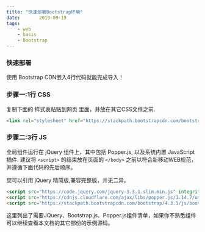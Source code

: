 ```yaml
---
title: "快速部署Bootstrap环境"
date:       2019-09-19
tags:
	- web
	- basis
	- Bootstrap
---
```



### 快速部署
使用 Bootstrap CDN嵌入4行代码就能完成导入！ 

### 步骤一:1行 CSS
复制下面的 <link> 样式表粘贴到网页 <head> 里面，并放在其它CSS文件之前.
```html
<link rel="stylesheet" href="https://stackpath.bootstrapcdn.com/bootstrap/4.3.1/css/bootstrap.min.css" integrity="sha384-ggOyR0iXCbMQv3Xipma34MD+dH/1fQ784/j6cY/iJTQUOhcWr7x9JvoRxT2MZw1T" crossorigin="anonymous">
```
### 步骤二:3行 JS
全局组件运行在 jQuery 组件上，其中包括 Popper.js, 以及系统内置 JavaScript 插件. 建议将 `<script>` 的结束放在页面的 `</body>` 之前以符合新移动WEB规范，并遵循下面代码的先后顺序。

您可以引用 jQuery 精简版,兼容完整版，并无二异。

```html
<script src="https://code.jquery.com/jquery-3.3.1.slim.min.js" integrity="sha384-q8i/X+965DzO0rT7abK41JStQIAqVgRVzpbzo5smXKp4YfRvH+8abtTE1Pi6jizo" crossorigin="anonymous"></script>
<script src="https://cdnjs.cloudflare.com/ajax/libs/popper.js/1.14.7/umd/popper.min.js" integrity="sha384-UO2eT0CpHqdSJQ6hJty5KVphtPhzWj9WO1clHTMGa3JDZwrnQq4sF86dIHNDz0W1" crossorigin="anonymous"></script>
<script src="https://stackpath.bootstrapcdn.com/bootstrap/4.3.1/js/bootstrap.min.js" integrity="sha384-JjSmVgyd0p3pXB1rRibZUAYoIIy6OrQ6VrjIEaFf/nJGzIxFDsf4x0xIM+B07jRM" crossorigin="anonymous"></script>
```
这里列出了需要JQuery、Bootstrap.js、Popper.js组件清单，如果你不熟悉组件可以继续查看本文档的其它部份的示例源码。